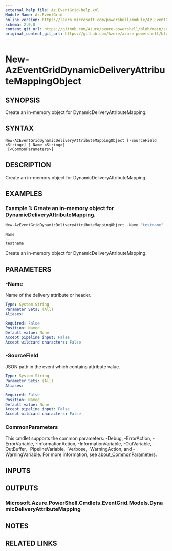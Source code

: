 ```yaml
---
external help file: Az.EventGrid-help.xml
Module Name: Az.EventGrid
online version: https://learn.microsoft.com/powershell/module/Az.EventGrid/new-azeventgriddynamicdeliveryattributemappingobject
schema: 2.0.0
content_git_url: https://github.com/Azure/azure-powershell/blob/main/src/EventGrid/EventGrid/help/New-AzEventGridDynamicDeliveryAttributeMappingObject.md
original_content_git_url: https://github.com/Azure/azure-powershell/blob/main/src/EventGrid/EventGrid/help/New-AzEventGridDynamicDeliveryAttributeMappingObject.md
---
```


# New-AzEventGridDynamicDeliveryAttributeMappingObject

## SYNOPSIS
Create an in-memory object for DynamicDeliveryAttributeMapping.

## SYNTAX

```
New-AzEventGridDynamicDeliveryAttributeMappingObject [-SourceField <String>] [-Name <String>]
 [<CommonParameters>]
```

## DESCRIPTION
Create an in-memory object for DynamicDeliveryAttributeMapping.

## EXAMPLES

### Example 1: Create an in-memory object for DynamicDeliveryAttributeMapping.
```powershell
New-AzEventGridDynamicDeliveryAttributeMappingObject -Name "testname" -SourceField "testfield"
```

```output
Name
----
testname
```

Create an in-memory object for DynamicDeliveryAttributeMapping.

## PARAMETERS

### -Name
Name of the delivery attribute or header.

```yaml
Type: System.String
Parameter Sets: (All)
Aliases:

Required: False
Position: Named
Default value: None
Accept pipeline input: False
Accept wildcard characters: False
```

### -SourceField
JSON path in the event which contains attribute value.

```yaml
Type: System.String
Parameter Sets: (All)
Aliases:

Required: False
Position: Named
Default value: None
Accept pipeline input: False
Accept wildcard characters: False
```

### CommonParameters
This cmdlet supports the common parameters: -Debug, -ErrorAction, -ErrorVariable, -InformationAction, -InformationVariable, -OutVariable, -OutBuffer, -PipelineVariable, -Verbose, -WarningAction, and -WarningVariable. For more information, see [about_CommonParameters](http://go.microsoft.com/fwlink/?LinkID=113216).

## INPUTS

## OUTPUTS

### Microsoft.Azure.PowerShell.Cmdlets.EventGrid.Models.DynamicDeliveryAttributeMapping

## NOTES

## RELATED LINKS
